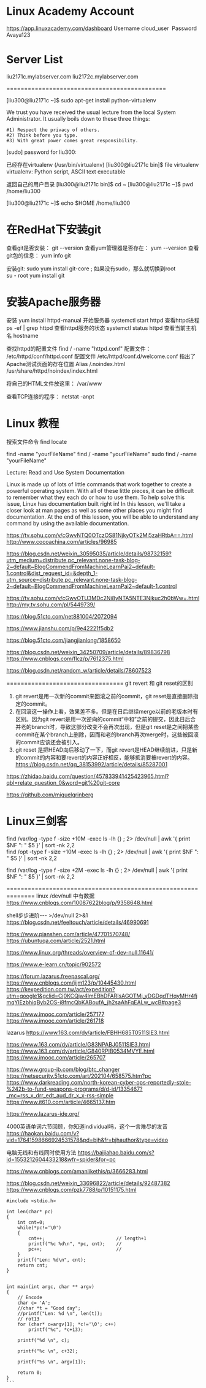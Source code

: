 
Linux Academy Account
=======================================================

https://app.linuxacademy.com/dashboard
Username	cloud_user 
Password	Avaya123

Server List
===============

liu2171c.mylabserver.com
liu2172c.mylabserver.com



=============================================


[liu300@liu2171c ~]$ sudo apt-get install python-virtualenv

We trust you have received the usual lecture from the local System
Administrator. It usually boils down to these three things:

    #1) Respect the privacy of others.
    #2) Think before you type.
    #3) With great power comes great responsibility.

[sudo] password for liu300:



已经存在virtualenv (/usr/bin/virtualenv)
[liu300@liu2171c bin]$ file virtualenv
virtualenv: Python script, ASCII text executable





返回自己的用户目录
[liu300@liu2171c bin]$ cd ~
[liu300@liu2171c ~]$ pwd
/home/liu300



[liu300@liu2171c ~]$ echo $HOME
/home/liu300



在RedHat下安装git
======================================

查看git是否安装： git --version
查看yum管理器是否存在： yum --version
查看git包的信息： yum info git

安装git: sudo yum install git-core     ; 如果没有sudo，那么就切换到root   
su - root
yum install git   


安装Apache服务器
====================
安装 yum install httpd-manual
开始服务器 systemctl start httpd
查看httpd进程   ps -ef | grep httpd
查看httpd服务的状态  systemctl status httpd
查看当前主机名 hostname

查找httpd的配置文件 find / -name "httpd.conf"
配置文件： /etc/httpd/conf/httpd.conf
配置文件 /etc/httpd/conf.d/welcome.conf 指出了Apache测试页面的存在位置
Alias /.noindex.html /usr/share/httpd/noindex/index.html

将自己的HTML文件放这里： /var/www



查看TCP连接的程序： netstat -anpt

Linux 教程
===============================================

搜索文件命令
find 
locate 

find -name "yourFileName"
find / -name "yourFileName"
sudo find / -name "yourFileName"







Lecture: Read and Use System Documentation


Linux is made up of lots of little commands that work together to create a powerful operating system. With all of these little pieces, it can be difficult to remember what they each do or how to use them. To help solve this issue, Linux has documentation built right in! In this lesson, we'll take a closer look at man pages as well as some other places you might find documentation. At the end of this lesson, you will be able to understand any command by using the available documentation.


https://tv.sohu.com/v/cGwvNTQ0OTczOS81NjkyOTk2Mi5zaHRtbA==.html
http://www.cocoachina.com/articles/96985

https://blog.csdn.net/weixin_30595035/article/details/98732159?utm_medium=distribute.pc_relevant.none-task-blog-2~default~BlogCommendFromMachineLearnPai2~default-1.control&dist_request_id=&depth_1-utm_source=distribute.pc_relevant.none-task-blog-2~default~BlogCommendFromMachineLearnPai2~default-1.control

https://tv.sohu.com/v/cGwvOTU3MDc2Ni8yNTA5NTE3Njkuc2h0bWw=.html
http://my.tv.sohu.com/pl/5449739/

https://blog.51cto.com/net881004/2072094

https://www.jianshu.com/p/9e42221f5db2

https://blog.51cto.com/jiangjianlong/1858650

https://blog.csdn.net/weixin_34250709/article/details/89836798
https://www.cnblogs.com/flcz/p/7612375.html

https://blog.csdn.net/random_w/article/details/78607523

=================================
git revert 和 git reset的区别
1. git revert是用一次新的commit来回滚之前的commit，git reset是直接删除指定的commit。
2. 在回滚这一操作上看，效果差不多。但是在日后继续merge以前的老版本时有区别。因为git revert是用一次逆向的commit“中和”之前的提交，因此日后合并老的branch时，导致这部分改变不会再次出现，但是git reset是之间把某些commit在某个branch上删除，因而和老的branch再次merge时，这些被回滚的commit应该还会被引入。
3. git reset 是把HEAD向后移动了一下，而git revert是HEAD继续前进，只是新的commit的内容和要revert的内容正好相反，能够抵消要被revert的内容。
https://blog.csdn.net/qq_38153992/article/details/85287001

https://zhidao.baidu.com/question/457833941425423965.html?qbl=relate_question_0&word=git%20git-core



https://github.com/miguelgrinberg



Linux三剑客
=========


find /var/log -type f -size +10M -exec ls -lh {} \; 2> /dev/null | awk '{ print $NF ": " $5 }' | sort -nk 2,2    
find /opt     -type f -size +10M -exec ls -lh {} \; 2> /dev/null | awk '{ print $NF ": " $5 }' | sort -nk 2,2      

find /var/log -type f -size +2M -exec ls -lh {} \; 2> /dev/null | awk '{ print $NF ": " $5 }' | sort -nk 2,2


==============================================================
linux /dev/null 中有数据
https://www.cnblogs.com/10087622blog/p/9358648.html




shell步步进阶--- >/dev/null 2>&1
https://blog.csdn.net/feeltouch/article/details/46990691


https://www.pianshen.com/article/47701570748/
https://ubuntuqa.com/article/2521.html

https://www.linux.org/threads/overview-of-dev-null.11641/


https://www.e-learn.cn/topic/902572

https://forum.lazarus.freepascal.org/
https://www.cnblogs.com/jijm123/p/10445430.html
https://kexpedition.com.tw/act/expedition?utm=google1&gclid=Cj0KCQjw4ImEBhDFARIsAGOTMj_yDGDqdTHqyMHr4fjmqYlEzbhiqByb2OS-i8fmcQbKABoufA_jh2saAhFqEALw_wcB#page3

https://www.imooc.com/article/257177
https://www.imooc.com/article/261718

lazarus
https://www.163.com/dy/article/FBHH685T0511SIE3.html

https://www.163.com/dy/article/G83NPABJ0511SIE3.html
https://www.163.com/dy/article/G840RPIB0534MVYE.html
https://www.imooc.com/article/265707

https://www.group-ib.com/blog/btc_changer
https://netsecurity.51cto.com/art/202104/658575.htm?pc
https://www.darkreading.com/north-korean-cyber-ops-reportedly-stole-%242b-to-fund-weapons-programs/d/d-id/1335467?_mc=rss_x_drr_edt_aud_dr_x_x-rss-simple
https://www.it610.com/article/4665137.htm


https://www.lazarus-ide.org/



4000英语单词六节回顾，你知道individual吗，这个一言难尽的发音
https://haokan.baidu.com/v?vid=17641598666924531578&pd=bjh&fr=bjhauthor&type=video






电脑无线和有线同时使用方法
https://baijiahao.baidu.com/s?id=1553212604433218&wfr=spider&for=pc


https://www.cnblogs.com/amanlikethis/p/3666283.html




https://blog.csdn.net/weixin_33696822/article/details/92487382
https://www.cnblogs.com/pzk7788/p/10151175.html


````
#include <stdio.h>

int len(char* pc)
{
	int cnt=0;
	while(*pc!='\0')
	{
		cnt++;							// length+1
		printf("%c %d\n", *pc, cnt);	// 
		pc++;							// 
	}
	printf("Len: %d\n", cnt);
	return cnt;
}


int main(int argc, char ** argv)
{
	// Encode
	char c= 'A';
	//char *t = "Good day";
	//printf("Len: %d \n", len(t));
	// rot13
	for (char* c=argv[1]; *c!='\0'; c++)
		printf("%c", *c+13);
	
	printf("%d \n", c);
	
	printf("%c \n", c+32);
	
	printf("%s \n", argv[1]);
	
	return 0;
}
```
